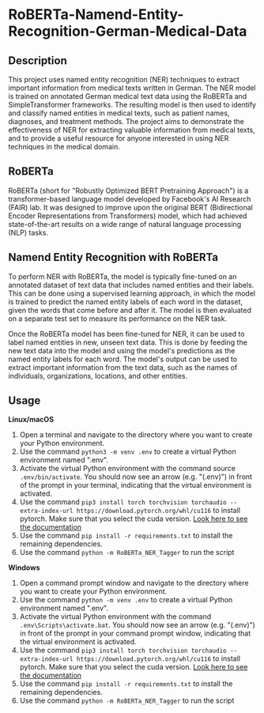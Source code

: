 # RoBERTa-Namend-Entity-Recognition-German-Medical-Data
## Description
This project uses named entity recognition (NER) techniques to extract important information from medical texts written in German. The NER model is trained on annotated German medical text data using the RoBERTa and SimpleTransformer frameworks. The resulting model is then used to identify and classify named entities in medical texts, such as patient names, diagnoses, and treatment methods. The project aims to demonstrate the effectiveness of NER for extracting valuable information from medical texts, and to provide a useful resource for anyone interested in using NER techniques in the medical domain.


## RoBERTa
RoBERTa (short for "Robustly Optimized BERT Pretraining Approach") is a transformer-based language model developed by Facebook's AI Research (FAIR) lab. It was designed to improve upon the original BERT (Bidirectional Encoder Representations from Transformers) model, which had achieved state-of-the-art results on a wide range of natural language processing (NLP) tasks.


## Namend Entity Recognition with RoBERTa
To perform NER with RoBERTa, the model is typically fine-tuned on an annotated dataset of text data that includes named entities and their labels. This can be done using a supervised learning approach, in which the model is trained to predict the named entity labels of each word in the dataset, given the words that come before and after it. The model is then evaluated on a separate test set to measure its performance on the NER task.

Once the RoBERTa model has been fine-tuned for NER, it can be used to label named entities in new, unseen text data. This is done by feeding the new text data into the model and using the model's predictions as the named entity labels for each word. The model's output can be used to extract important information from the text data, such as the names of individuals, organizations, locations, and other entities.

## Usage
**Linux/macOS**
1. Open a terminal and navigate to the directory where you want to create your Python environment.
2. Use the command `python3 -m venv .env` to create a virtual Python environment named ".env".
3. Activate the virtual Python environment with the command source `.env/bin/activate`. You should now see an arrow (e.g. "(.env)") in front of the prompt in your terminal, indicating that the virtual environment is activated.
4. Use the command `pip3 install torch torchvision torchaudio --extra-index-url https://download.pytorch.org/whl/cu116` to install pytorch. Make sure that you select the cuda version. [Look here to see the documentation](https://pytorch.org/)
5. Use the command `pip install -r requirements.txt` to install the remaining dependencies.
6. Use the command `python -m RoBERTa_NER_Tagger` to run the script

**Windows**
1. Open a command prompt window and navigate to the directory where you want to create your Python environment.
2. Use the command `python -m venv .env` to create a virtual Python environment named ".env".
3. Activate the virtual Python environment with the command `.env\Scripts\activate.bat`. You should now see an arrow (e.g. "(.env)") in front of the prompt in your command prompt window, indicating that the virtual environment is activated.
4. Use the command `pip3 install torch torchvision torchaudio --extra-index-url https://download.pytorch.org/whl/cu116` to install pytorch. Make sure that you select the cuda version. [Look here to see the documentation](https://pytorch.org/)
5. Use the command `pip install -r requirements.txt` to install the remaining dependencies.
6. Use the command `python -m RoBERTa_NER_Tagger` to run the script
